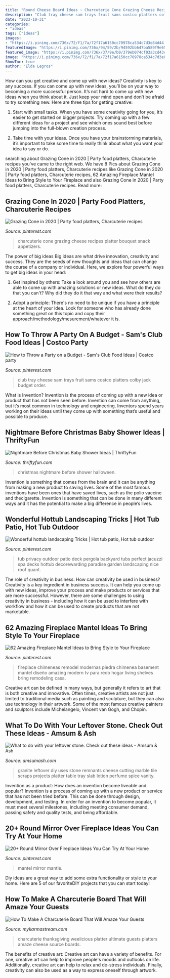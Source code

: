 ```yaml
---
title: "Round Cheese Board Ideas ~ Charcuterie Cone Grazing Cheese Recipes Platter Bouquet Snack Appetizers"
description: "Club tray cheese sam trays fruit sams costco platters colby jack budget order"
date: "2023-10-31"
categories:
- "ideas"
tags: ["ideas"]
images:
- "https://i.pinimg.com/736x/72/f1/7a/72f17a6150cc70978ca534c7d3e84d44.jpg"
featuredImage: "https://i.pinimg.com/736x/94/59/2b/94592bb647ba589f9e659222a0ec4e5c.jpg"
featured_image: "https://i.pinimg.com/736x/37/9e/b0/379eb074cf03a3cd43cdda0165056be6.jpg"
image: "https://i.pinimg.com/736x/72/f1/7a/72f17a6150cc70978ca534c7d3e84d44.jpg"
ShowToc: true
author: "Elda Legros"
---
```



How can you get creative and come up with new ideas?
Creativity is key to any success. If you can come up with new ideas, you’ll be on your way to becoming a more successful person. It’s not hard to come up with new ideas when you think about it. Just keep your mind open and don’t be afraid to try something new. Here are three tips for getting creative:
1. Start with small tasks. When you have some creativity going for you, it’s easier to get started on bigger projects. Try coming up with a few different ideas for a project and see which ones sound best before jumping into the full-blown creation process.

2. Take time with your ideas. Once you have your brainstorming materials, it’s important to take some time to really think about what you want your idea to say or do.

	

		
searching about Grazing Cone in 2020 | Party food platters, Charcuterie recipes you've came to the right web. We have 8 Pics about Grazing Cone in 2020 | Party food platters, Charcuterie recipes like Grazing Cone in 2020 | Party food platters, Charcuterie recipes, 62 Amazing Fireplace Mantel Ideas to Bring Style to Your Fireplace and also Grazing Cone in 2020 | Party food platters, Charcuterie recipes. Read more:
		
    
## Grazing Cone In 2020 | Party Food Platters, Charcuterie Recipes

<img loading=lazy src="https://i.pinimg.com/736x/37/9e/b0/379eb074cf03a3cd43cdda0165056be6.jpg" onerror="this.onerror=null;this.src='https://tse1.mm.bing.net/th?id=OIP.SZWwgc57c-agLSJle_dovgHaGw&amp;pid=15.1';" alt="Grazing Cone in 2020 | Party food platters, Charcuterie recipes">

_Source: pinterest.com_

>charcuterie cone grazing cheese recipes platter bouquet snack appetizers. 

	

The power of big ideas
Big ideas are what drive innovation, creativity and success. They are the seeds of new thoughts and ideas that can change the course of a company or individual. Here, we explore four powerful ways to get big ideas in your head:
1. Get inspired by others: Take a look around you and see how others are able to come up with amazing solutions or new ideas. What do they do that you can't? Why did they do it that way and what were their results?

2. Adopt a principle: There's no need to be unique if you have a principle at the heart of your idea. Look for someone who has already done something great on this topic and copy their approach/methodology/mesurement/whatever it is.

    
## How To Throw A Party On A Budget - Sam&#039;s Club Food Ideas | Costco Party

<img loading=lazy src="https://i.pinimg.com/736x/72/f1/7a/72f17a6150cc70978ca534c7d3e84d44.jpg" onerror="this.onerror=null;this.src='https://tse3.mm.bing.net/th?id=OIP.RjMq9NVxgK1TztlzjBNB5AHaHa&amp;pid=15.1';" alt="How to Throw a Party on a Budget - Sam&#039;s Club Food Ideas | Costco party">

_Source: pinterest.com_

>club tray cheese sam trays fruit sams costco platters colby jack budget order. 

	

What is Invention?
Invention is the process of coming up with a new idea or product that has not been seen before. Invention can come from anything, but it’s most common in technology and engineering. Inventors spend years working on their ideas until they come up with something that’s useful and possible to produce.

    
## Nightmare Before Christmas Baby Shower Ideas | ThriftyFun

<img loading=lazy src="http://img.thrfun.com/img/085/272/nightmare_before_christmas_baby_shower_6_l1.jpg" onerror="this.onerror=null;this.src='https://tse2.mm.bing.net/th?id=OIP.CozR2ldHgrJgHK5e2uv-GQHaE7&amp;pid=15.1';" alt="Nightmare Before Christmas Baby Shower Ideas | ThriftyFun">

_Source: thriftyfun.com_

>christmas nightmare before shower halloween. 

	

Invention is something that comes from the brain and it can be anything from making a new product to saving lives. Some of the most famous inventions have been ones that have saved lives, such as the polio vaccine and thecigarette. Invention is something that can be done in many different ways and it has the potential to make a big difference in people’s lives.

    
## Wonderful Hottub Landscaping Tricks | Hot Tub Patio, Hot Tub Outdoor

<img loading=lazy src="https://i.pinimg.com/736x/94/59/2b/94592bb647ba589f9e659222a0ec4e5c.jpg" onerror="this.onerror=null;this.src='https://tse1.mm.bing.net/th?id=OIP.U4yB6SNHSsWiiXArVOmDOgHaLG&amp;pid=15.1';" alt="Wonderful hottub landscaping Tricks | Hot tub patio, Hot tub outdoor">

_Source: pinterest.com_

>tub privacy outdoor patio deck pergola backyard tubs perfect jacuzzi spa decks hottub decorewarding paradise garden landscaping nice roof quant. 

	

The role of creativity in business: How can creativity be used in business?
Creativity is a key ingredient in business success. It can help you come up with new ideas, improve your process and make products or services that are more successful. However, there are some challenges to using creativity in business - including how it can be used to interfere with workflow and how it can be used to create products that are not marketable.

    
## 62 Amazing Fireplace Mantel Ideas To Bring Style To Your Fireplace

<img loading=lazy src="https://i.pinimg.com/736x/06/ae/52/06ae528c3607cc6cfd7b37f2ad93653c.jpg" onerror="this.onerror=null;this.src='https://tse3.mm.bing.net/th?id=OIP.wmkKnChb4rVxJnhFManmAwHaJ3&amp;pid=15.1';" alt="62 Amazing Fireplace Mantel Ideas to Bring Style to Your Fireplace">

_Source: pinterest.com_

>fireplace chimeneas remodel modernas piedra chimenea basement mantel diseño amazing modern tv para redo hogar living shelves bring remodeling casa. 

	

Creative art can be defined in many ways, but generally it refers to art that is both creative and innovative. Often times, creative artists are not just limited to traditional media such as painting and sculpture, but they can also use technology in their artwork. Some of the most famous creative painters and sculptors include Michelangelo, Vincent van Gogh, and Chopin.

    
## What To Do With Your Leftover Stone. Check Out These Ideas - Amsum &amp; Ash

<img loading=lazy src="https://amsumash.com/wp-content/uploads/2016/02/leftover-stone-4.jpg" onerror="this.onerror=null;this.src='https://tse1.mm.bing.net/th?id=OIP.iONvuoLFBq9sIs4m2SYU1QHaJ4&amp;pid=15.1';" alt="What to do with your leftover stone. Check out these ideas - Amsum &amp; Ash">

_Source: amsumash.com_

>granite leftover diy uses stone remnants cheese cutting marble tile scraps projects platter table tray slab lotion perfume spice vanity. 

	

Invention as a product: How does an invention become liveable and popular?
Invention is a process of coming up with a new product or service that has not been tried before. This can be done through design, development, and testing. In order for an invention to become popular, it must meet several milestones, including meeting consumer demand, passing safety and quality tests, and being affordable.

    
## 20+ Round Mirror Over Fireplace Ideas You Can Try At Your Home

<img loading=lazy src="https://i.pinimg.com/736x/61/d3/55/61d3554318cd7af8569387754519529f.jpg" onerror="this.onerror=null;this.src='https://tse4.mm.bing.net/th?id=OIP.ML9GmBx0vsGbq2doNvFwEgHaLI&amp;pid=15.1';" alt="20+ Round Mirror Over Fireplace Ideas You Can Try At Your Home">

_Source: pinterest.com_

>mantel mirror mantle. 

	

Diy ideas are a great way to add some extra functionality or style to your home. Here are 5 of our favoriteDIY projects that you can start today!

    
## How To Make A Charcuterie Board That Will Amaze Your Guests

<img loading=lazy src="https://mykarmastream.com/wp-content/uploads/2019/02/How-To-Make-a-Charcuterie-Board-2.jpg" onerror="this.onerror=null;this.src='https://tse2.mm.bing.net/th?id=OIP.88Ro7m3YN6FkMGc2ymXa0wHaLH&amp;pid=15.1';" alt="How To Make A Charcuterie Board That Will Amaze Your Guests">

_Source: mykarmastream.com_

>charcuterie thanksgiving weelicious platter ultimate guests platters amaze cheese source boards. 

	

The benefits of creative art:
Creative art can have a variety of benefits. For one, creative art can help to improve people's moods and outlooks on life. Additionally, creative art can help to relax and de-stress individuals. Finally, creativity can also be used as a way to express oneself through artwork.


